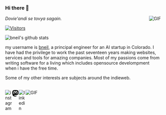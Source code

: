 ### Hi there 👋
_Dovie'andi se tovya sagain._
<img align="right" alt="GIF" src="https://i.imgur.com/2iPevsU.gif" />

[![Visitors](https://api.visitorbadge.io/api/visitors?path=https%3A%2F%2Fgithub.com%2Fbneil%2Fbneil%2F&label=VISITORS&countColor=%23263759)](https://visitorbadge.io/status?path=https%3A%2F%2Fgithub.com%2Fbneil%2Fbneil%2F)
<p/>

![bneil's github stats](https://github-readme-stats.vercel.app/api?username=bneil&show_icons=true&theme=dark)


my username is [bneil](https://bneil.me/), a principal engineer for an AI startup in Colorado. I have had the privilege to work the past seventeen years making websites, services and tools for amazing companies. Most of my passions come from writing software for a living which includes opensource develompment when i have the free time. 

Some of my other interests are subjects around the indieweb.


<br/>
<a href="https://www.instagram.com/roll4dev/">
  <img align="left" alt="instagram" width="22px" src="https://raw.githubusercontent.com/hussainweb/hussainweb/main/icons/instagram.png" />
</a>
<a href="https://indieweb.social/@bneil">
  <img align="left" alt="mastodon" width="22px" src="https://raw.githubusercontent.com/mastodon/mastodon/refs/heads/main/public/badge.png" />
</a>
<a href="https://www.linkedin.com/in/readyplayer1/">
  <img align="left" alt="linkedin" width="22px" src="https://gist.githubusercontent.com/sebastianmarines/ab8da37c9cec1198f424ea343a090f4c/raw/1877a68ed40a84838da52b9c4b9416ac3d91a418/linkedin.svg" />
</a>
<img alt="GIF" src="https://i.imgur.com/2iPevsU.gif" />
